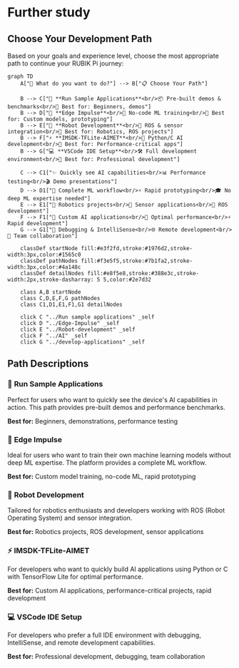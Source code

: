 # Further study

## Choose Your Development Path

Based on your goals and experience level, choose the most appropriate path to continue your RUBIK Pi journey:

```mermaid
graph TD
    A["🎯 What do you want to do?"] --> B["📋 Choose Your Path"]
    
    B --> C["🚀 **Run Sample Applications**<br/>📦 Pre-built demos & benchmarks<br/>🎯 Best for: Beginners, demos"]
    B --> D["🧠 **Edge Impulse**<br/>🎨 No-code ML training<br/>🎯 Best for: Custom models, prototyping"]
    B --> E["🤖 **Robot Development**<br/>🔧 ROS & sensor integration<br/>🎯 Best for: Robotics, ROS projects"]
    B --> F["⚡ **IMSDK-TFLite-AIMET**<br/>🐍 Python/C AI development<br/>🎯 Best for: Performance-critical apps"]
    B --> G["💻 **VSCode IDE Setup**<br/>🛠️ Full development environment<br/>🎯 Best for: Professional development"]
    
    C --> C1["✨ Quickly see AI capabilities<br/>📊 Performance testing<br/>🎬 Demo presentations"]
    D --> D1["🔄 Complete ML workflow<br/>⚡ Rapid prototyping<br/>🎓 No deep ML expertise needed"]
    E --> E1["🤖 Robotics projects<br/>📡 Sensor applications<br/>🔧 ROS development"]
    F --> F1["🎯 Custom AI applications<br/>🚀 Optimal performance<br/>⚡ Rapid development"]
    G --> G1["🐛 Debugging & IntelliSense<br/>🌐 Remote development<br/>👥 Team collaboration"]

    classDef startNode fill:#e3f2fd,stroke:#1976d2,stroke-width:3px,color:#1565c0
    classDef pathNodes fill:#f3e5f5,stroke:#7b1fa2,stroke-width:3px,color:#4a148c
    classDef detailNodes fill:#e8f5e8,stroke:#388e3c,stroke-width:2px,stroke-dasharray: 5 5,color:#2e7d32
    
    class A,B startNode
    class C,D,E,F,G pathNodes
    class C1,D1,E1,F1,G1 detailNodes
    
    click C "../Run sample applications" _self
    click D "../Edge-Impulse" _self
    click E "../Robot-development" _self
    click F "../AI" _self
    click G "../develop-applications" _self
```

## Path Descriptions

### 🚀 **Run Sample Applications**
Perfect for users who want to quickly see the device's AI capabilities in action. This path provides pre-built demos and performance benchmarks.

**Best for:** Beginners, demonstrations, performance testing

### 🧠 **Edge Impulse**
Ideal for users who want to train their own machine learning models without deep ML expertise. The platform provides a complete ML workflow.

**Best for:** Custom model training, no-code ML, rapid prototyping

### 🤖 **Robot Development**
Tailored for robotics enthusiasts and developers working with ROS (Robot Operating System) and sensor integration.

**Best for:** Robotics projects, ROS development, sensor applications

### ⚡ **IMSDK-TFLite-AIMET**
For developers who want to quickly build AI applications using Python or C with TensorFlow Lite for optimal performance.

**Best for:** Custom AI applications, performance-critical projects, rapid development

### 💻 **VSCode IDE Setup**
For developers who prefer a full IDE environment with debugging, IntelliSense, and remote development capabilities.

**Best for:** Professional development, debugging, team collaboration

